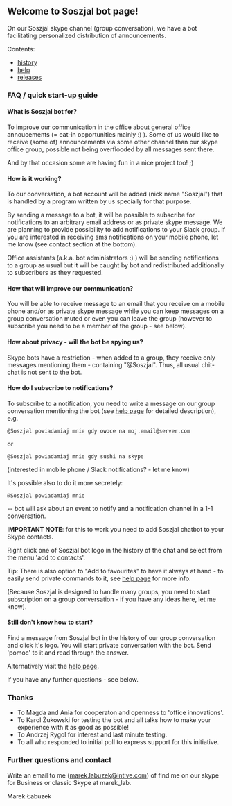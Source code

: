 ## Welcome to Soszjal bot page!

On our Soszjal skype channel (group conversation), we have a bot facilitating personalized distribution of announcements.

Contents:
- [history](history)
- [help](help)
- [releases](releases)

### FAQ / quick start-up guide

#### What is Soszjal bot for?

To improve our communication in the office about general office annoucements (= eat-in opportunities mainly :) ).
Some of us would like to receive (some of) announcements via some other channel than our skype office group, possible not being overflooded by all messages sent there.

And by that occasion some are having fun in a nice project too! ;)

#### How is it working?

To our conversation, a bot account will be added (nick name "Soszjal") that is handled by a program written by us specially for that purpose.

By sending a message to a bot, it will be possible to subscribe for notifications to an arbitrary email address or as private skype message. We are planning to provide possibility to add notifications to your Slack group. If you are interested in receiving sms notifications on your mobile phone, let me know (see contact section at the bottom).

Office assistants (a.k.a. bot administrators :) ) will be sending notifications to a group as usual but it will be caught by bot and redistributed additionally to subscribers as they requested.

#### How that will improve our communication?

You will be able to receive message to an email that you receive on a mobile phone and/or as private skype message while you can keep messages on a group conversation muted or even you can leave the group (however to subscribe you need to be a member of the group - see below).

#### How about privacy - will the bot be spying us?

Skype bots have a restriction - when added to a group, they receive only messages mentioning them - containing "@Soszjal".
Thus, all usual chit-chat is not sent to the bot.

#### How do I subscribe to notifications?

To subscribe to a notification, you need to write a message on our group conversation mentioning the bot (see [help page](help) for detailed description), e.g. 
```
@Soszjal powiadamiaj mnie gdy owoce na moj.email@server.com
```
or
```
@Soszjal powiadamiaj mnie gdy sushi na skype
```
(interested in mobile phone / Slack notifications? - let me know)

It's possible also to do it more secretely:
```
@Soszjal powiadamiaj mnie
```
-- bot will ask about an event to notify and a notification channel in a 1-1 conversation.

**IMPORTANT NOTE**: for this to work you need to add Soszjal chatbot to your Skype contacts. 

Right click one of Soszjal bot logo in the history of the chat and select from the menu 'add to contacts'.

Tip: There is also option to "Add to favourites" to have it always at hand - to easily send private commands to it, see [help page](help) for more info.


(Because Soszjal is designed to handle many groups, you need to start subscription on a group conversation - if you have any ideas here, let me know).

#### Still don't know how to start?

Find a message from Soszjal bot in the history of our group conversation and click it's logo. You will start private conversation with the bot. Send 'pomoc' to it and read through the answer.

Alternatively visit the [help page](help).

If you have any further questions - see below.

### Thanks

- To Magda and Ania for cooperaton and openness to 'office innovations'.
- To Karol Żukowski for testing the bot and all talks how to make your experience with it as good as possible!
- To Andrzej Rygol for interest and last minute testing.
- To all who responded to initial poll to express support for this initiative.

### Further questions and contact

Write an email to me (marek.labuzek@intive.com) of find me on our skype for Business or classic Skype at marek_lab.

Marek Łabuzek
